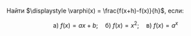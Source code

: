 Найти $\displaystyle \varphi(x) = \frac{f(x+h)-f(x)}{h}$, если:

$$ \text{а) } f(x) = ax + b; \quad \text{б) } f(x) = x^2; \quad \text{в) } f(x) = a^x $$